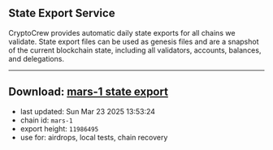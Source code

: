 ## State Export Service
CryptoCrew provides automatic daily state exports for all chains we validate. State export files can be used as genesis files and are a snapshot of the current blockchain state, including all validators, accounts, balances, and delegations.

---
**Download: [mars-1 state export](https://ccv-s3.nbg1.your-objectstorage.com/SERVICE/mars/mars-1_export_11986495.json)**
---

- last updated: Sun Mar 23 2025 13:53:24
- chain id: `mars-1`
- export height: `11986495`
- use for: airdrops, local tests, chain recovery

